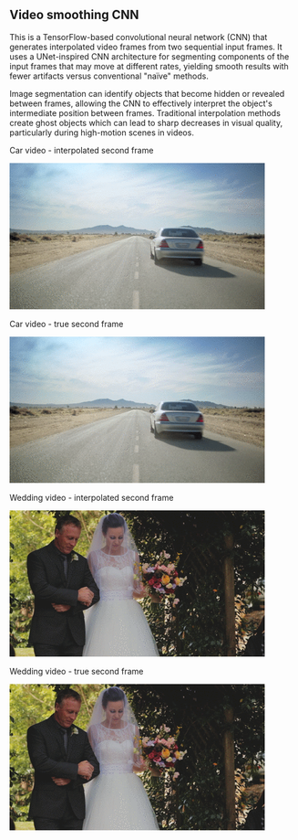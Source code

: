 ## Video smoothing CNN

This is a TensorFlow-based convolutional neural network (CNN) that generates interpolated video frames from two sequential input frames. It uses a UNet-inspired CNN architecture for segmenting components of the input frames that may move at different rates, yielding smooth results with fewer artifacts versus conventional "naïve" methods.

Image segmentation can identify objects that become hidden or revealed between frames, allowing the CNN to effectively interpret the object's intermediate position between frames. Traditional interpolation methods create ghost objects which can lead to sharp decreases in visual quality, particularly during high-motion scenes in videos. 


Car video - interpolated second frame

![Interpolated animation of car](/results/0_interp.gif)

Car video - true second frame

![True animation of car](/results/0_true.gif)

Wedding video - interpolated second frame

![Interpolated animation of wedding](/results/1_interp.gif)

Wedding video - true second frame

![True animation of wedding](/results/1_true.gif)

